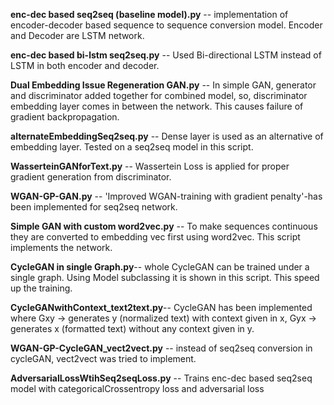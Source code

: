
**enc-dec based seq2seq (baseline model).py** --
implementation of encoder-decoder based sequence to sequence conversion model. Encoder and Decoder are LSTM network.

**enc-dec based bi-lstm seq2seq.py** --
Used Bi-directional LSTM instead of LSTM in both encoder and decoder.

**Dual Embedding Issue Regeneration GAN.py** --
In simple GAN, generator and discriminator added together for combined model, so, discriminator 
embedding layer comes in between the network. This causes failure of gradient backpropagation.

**alternateEmbeddingSeq2seq.py** --
Dense layer is used as an alternative of embedding layer. Tested on a seq2seq model in this script.

**WasserteinGANforText.py** --
Wassertein Loss is applied for proper gradient generation from discriminator. 

**WGAN-GP-GAN.py** --
'Improved WGAN-training with gradient penalty'-has been implemented for seq2seq network.

**Simple GAN with custom word2vec.py** --
To make sequences continuous they are converted to embedding vec first using word2vec. This script
implements the network.

**CycleGAN in single Graph.py**-- 
whole CycleGAN can be trained under a single graph. Using Model subclassing it is shown in this script.
This speed up the training.

**CycleGANwithContext_text2text.py**--
CycleGAN has been implemented where Gxy -> generates y (normalized text) with context given in x,
Gyx -> generates x (formatted text) without any context given in y.

**WGAN-GP-CycleGAN_vect2vect.py** --
instead of seq2seq conversion in cycleGAN, vect2vect was tried to implement.

**AdversarialLossWtihSeq2seqLoss.py** --
Trains enc-dec based seq2seq model with categoricalCrossentropy loss and adversarial loss
